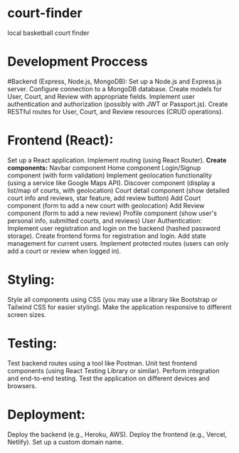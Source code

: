 # court-finder
local basketball court finder

# Development Proccess

#Backend (Express, Node.js, MongoDB):
Set up a Node.js and Express.js server.
Configure connection to a MongoDB database.
Create models for User, Court, and Review with appropriate fields.
Implement user authentication and authorization (possibly with JWT or Passport.js). 
Create RESTful routes for User, Court, and Review resources (CRUD operations).


# Frontend (React):
Set up a React application.
Implement routing (using React Router).
  **Create components:**
  Navbar component
  Home component
  Login/Signup component (with form validation)
  Implement geolocation functionality (using a service like Google Maps API).
  Discover component (display a list/map of courts, with geolocation)
  Court detail component (show detailed court info and reviews, star feature, add review button)
  Add Court component (form to add a new court with geolocation)
  Add Review component (form to add a new review)
  Profile component (show user's personal info, submitted courts, and reviews) 
  User Authentication:
  Implement user registration and login on the backend (hashed password storage).
  Create frontend forms for registration and login.
  Add state management for current users.
  Implement protected routes (users can only add a court or review when logged in).

# Styling:
Style all components using CSS (you may use a library like Bootstrap or Tailwind CSS for easier styling).
Make the application responsive to different screen sizes.

# Testing:
Test backend routes using a tool like Postman.
Unit test frontend components (using React Testing Library or similar).
Perform integration and end-to-end testing.
Test the application on different devices and browsers.

# Deployment:
Deploy the backend (e.g., Heroku, AWS).
Deploy the frontend (e.g., Vercel, Netlify).
Set up a custom domain name.

